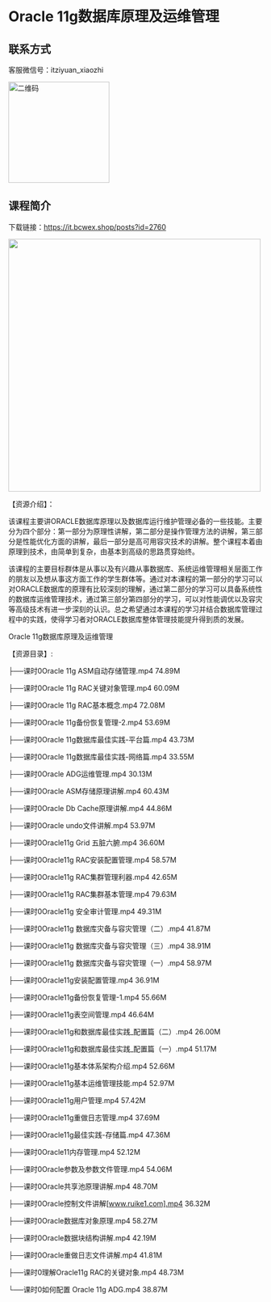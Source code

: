 # Oracle 11g数据库原理及运维管理

## 联系方式

客服微信号：itziyuan_xiaozhi

<img src="https://ziyuanyun.oss-cn-guangzhou.aliyuncs.com/common/20240614073449/666b82192834a.jpg" width="200" height="200" alt="二维码">

## 课程简介

下载链接：https://it.bcwex.shop/posts?id=2760

<img src="https://ziyuanyun.oss-cn-guangzhou.aliyuncs.com/yun/20240515184302/664491b6f0d13.jpg" width="500" alt="">

  【资源介绍】：

 该课程主要讲ORACLE数据库原理以及数据库运行维护管理必备的一些技能。主要分为四个部分：第一部分为原理性讲解，第二部分是操作管理方法的讲解，第三部分是性能优化方面的讲解，最后一部分是高可用容灾技术的讲解。整个课程本着由原理到技术，由简单到复杂，由基本到高级的思路贯穿始终。

 该课程的主要目标群体是从事以及有兴趣从事数据库、系统运维管理相关层面工作的朋友以及想从事这方面工作的学生群体等。通过对本课程的第一部分的学习可以对ORACLE数据库的原理有比较深刻的理解，通过第二部分的学习可以具备系统性的数据库运维管理技术，通过第三部分第四部分的学习，可以对性能调优以及容灾等高级技术有进一步深刻的认识。总之希望通过本课程的学习并结合数据库管理过程中的实践，使得学习者对ORACLE数据库整体管理技能提升得到质的发展。

 Oracle 11g数据库原理及运维管理



 【资源目录】:

 ├──课时0Oracle 11g ASM自动存储管理.mp4 74.89M

 ├──课时0Oracle 11g RAC关键对象管理.mp4 60.09M

 ├──课时0Oracle 11g RAC基本概念.mp4 72.08M

 ├──课时0Oracle 11g备份恢复管理-2.mp4 53.69M

 ├──课时0Oracle 11g数据库最佳实践-平台篇.mp4 43.73M

 ├──课时0Oracle 11g数据库最佳实践-网络篇.mp4 33.55M

 ├──课时0Oracle ADG运维管理.mp4 30.13M

 ├──课时0Oracle ASM存储原理讲解.mp4 60.43M

 ├──课时0Oracle Db Cache原理讲解.mp4 44.86M

 ├──课时0Oracle undo文件讲解.mp4 53.97M

 ├──课时0Oracle11g Grid 五脏六腑.mp4 36.60M

 ├──课时0Oracle11g RAC安装配置管理.mp4 58.57M

 ├──课时0Oracle11g RAC集群管理利器.mp4 42.65M

 ├──课时0Oracle11g RAC集群基本管理.mp4 79.63M

 ├──课时0Oracle11g 安全审计管理.mp4 49.31M

 ├──课时0Oracle11g 数据库灾备与容灾管理（二）.mp4 41.87M

 ├──课时0Oracle11g 数据库灾备与容灾管理（三）.mp4 38.91M

 ├──课时0Oracle11g 数据库灾备与容灾管理（一）.mp4 58.97M

 ├──课时0Oracle11g安装配置管理.mp4 36.91M

 ├──课时0Oracle11g备份恢复管理-1.mp4 55.66M

 ├──课时0Oracle11g表空间管理.mp4 46.64M

 ├──课时0Oracle11g和数据库最佳实践_配置篇（二）.mp4 26.00M

 ├──课时0Oracle11g和数据库最佳实践_配置篇（一）.mp4 51.17M

 ├──课时0Oracle11g基本体系架构介绍.mp4 52.66M

 ├──课时0Oracle11g基本运维管理技能.mp4 52.97M

 ├──课时0Oracle11g用户管理.mp4 57.42M

 ├──课时0Oracle11g重做日志管理.mp4 37.69M

 ├──课时0Oracle11g最佳实践-存储篇.mp4 47.36M

 ├──课时0Oracle11内存管理.mp4 52.12M

 ├──课时0Oracle参数及参数文件管理.mp4 54.06M

 ├──课时0Oracle共享池原理讲解.mp4 48.70M

 ├──课时0Oracle控制文件讲解[www.ruike1.com].mp4 36.32M

 ├──课时0Oracle数据库对象原理.mp4 58.27M

 ├──课时0Oracle数据块结构讲解.mp4 42.19M

 ├──课时0Oracle重做日志文件讲解.mp4 41.81M

 ├──课时0理解Oracle11g RAC的关键对象.mp4 48.73M

 └──课时0如何配置 Oracle 11g ADG.mp4 38.87M

  